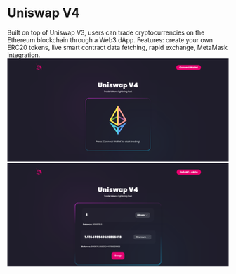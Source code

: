# Uniswap V4
Built on top of Uniswap V3, users can trade cryptocurrencies on the Ethereum blockchain through a Web3 dApp.
Features: create your own ERC20 tokens, live smart contract data fetching, rapid exchange, MetaMask integration.
<img src="packages\react-app\src\assets\uniswap-v4-img1.png">
<img src="packages\react-app\src\assets\uniswap-v4-img2.png">
